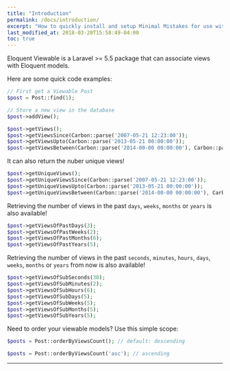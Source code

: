 ```yaml
---
title: "Introduction"
permalink: /docs/introduction/
excerpt: "How to quickly install and setup Minimal Mistakes for use with GitHub Pages."
last_modified_at: 2018-03-20T15:58:49-04:00
toc: true
---
```


Eloquent Viewable is a Laravel >= 5.5 package that can associate views with Eloquent models.

Here are some quick code examples:

```php
// First get a Viewable Post
$post = Post::find(1);

// Store a new view in the database
$post->addView();
```

```php
$post->getViews();
$post->getViewsSince(Carbon::parse('2007-05-21 12:23:00'));
$post->getViewsUpto(Carbon::parse('2013-05-21 00:00:00'));
$post->getViewsBetween(Carbon::parse('2014-00-00 00:00:00'), Carbon::parse('2016-00-00 00:00:00'));
```

It can also return the nuber unique views!

```php
$post->getUniqueViews();
$post->getUniqueViewsSince(Carbon::parse('2007-05-21 12:23:00'));
$post->getUniqueViewsUpto(Carbon::parse('2013-05-21 00:00:00'));
$post->getUniqueViewsBetween(Carbon::parse('2014-00-00 00:00:00'), Carbon::parse('2016-00-00 00:00:00'));
```

Retrieving the number of views in the past `days`, `weeks`, `months` or `years` is also available!

```php
$post->getViewsOfPastDays(3);
$post->getViewsOfPastWeeks(2);
$post->getViewsOfPastMonths(6);
$post->getViewsOfPastYears(5);
```

Retrieving the number of views in the past `seconds`, `minutes`, `hours`, `days`, `weeks`, `months` or `years` from now is also available!

```php
$post->getViewsOfSubSeconds(30);
$post->getViewsOfSubMinutes(2);
$post->getViewsOfSubHours(6);
$post->getViewsOfSubDays(5);
$post->getViewsOfSubWeeks(5);
$post->getViewsOfSubMonths(5);
$post->getViewsOfSubYears(5);
```

Need to order your viewable models? Use this simple scope:

```php
$posts = Post::orderByViewsCount(); // default: descending

$posts = Post::orderByViewsCount('asc'); // ascending
```

---
